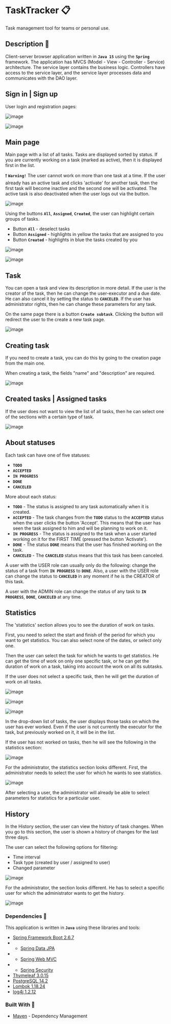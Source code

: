 # TaskTracker :clipboard:
Task management tool for teams or personal use.

## Description :memo:
Client-server browser application written in **`Java 15`** using the **`Spring`** framework.
The application has MVCS (Model - View - Controller - Service) architecture. The service layer contains the business logic. Controllers have access to the service layer, and the service layer processes data and communicates with the DAO layer.

## Sign in | Sign up 
User login and registration pages:

![image](https://user-images.githubusercontent.com/62648024/180289134-752928b2-a43f-45b3-b7fa-e97fdafb311c.png)

![image](https://user-images.githubusercontent.com/62648024/180289195-55b02f54-d383-46e6-9cc6-1f08b5b1f08f.png)

## Main page
Main page with a list of all tasks. Tasks are displayed sorted by status. If you are currently working on a task (marked as active), then it is displayed first in the list.

:exclamation: **`Warning!`** The user cannot work on more than one task at a time. If the user already has an active task and clicks 'activate' for another task, then the first task will become inactive and the second one will be activated. The active task is also deactivated when the user logs out via the button.

![image](https://user-images.githubusercontent.com/62648024/180293354-6121f46f-320f-4e80-b2e6-df9bc25e735f.png)

Using the buttons **`All`**, **`Assigned`**, **`Created`**, the user can highlight certain groups of tasks.
- Button **`All`** - deselect tasks
- Button **`Assigned`** - highlights in yellow the tasks that are assigned to you
- Button **`Created`** - highlights in blue the tasks created by you

![image](https://user-images.githubusercontent.com/62648024/180294653-8178a937-182e-4818-9b01-a48573f5a996.png)

![image](https://user-images.githubusercontent.com/62648024/180295170-02c53dc5-56a8-48c7-a5dc-7e551e408604.png)

## Task

You can open a task and view its description in more detail. If the user is the creator of the task, then he can change the user-executor and a due date. He can also cancel it by setting the status to **`CANCELED`**. If the user has administrator rights, then he can change these parameters for any task. 

On the same page there is a button **`Create subtask`**. Clicking the button will redirect the user to the create a new task page.

![image](https://user-images.githubusercontent.com/62648024/180295630-c556dc70-b2cd-48e3-b1d0-100714b5f4e8.png)

## Creating task

If you need to create a task, you can do this by going to the creation page from the main one.

When creating a task, the fields "name" and "description" are required.

![image](https://user-images.githubusercontent.com/62648024/180297309-c903e392-0dc5-4671-9d30-d5deacc86e55.png)

## Created tasks | Assigned tasks

If the user does not want to view the list of all tasks, then he can select one of the sections with a certain type of task.

![image](https://user-images.githubusercontent.com/62648024/180300849-25e87bd6-3c9d-4232-9989-860fd6ba59fb.png)

## About statuses

Each task can have one of five statuses:
- **`TODO`**
- **`ACCEPTED`**
- **`IN PROGRESS`**
- **`DONE`**
- **`CANCELED`**

More about each status:
- **`TODO`** - The status is assigned to any task automatically when it is created.
- **`ACCEPTED`** - The task changes from the **`TODO`** status to the **`ACCEPTED`** status when the user clicks the button 'Accept'. This means that the user has seen the task assigned to him and will be planning to work on it.
- **`IN PROGRESS`** - The status is assigned to the task when a user started working on it for the FIRST TIME (pressed the button 'Activate').
- **`DONE`** - The status **`DONE`** means that the user has finished working on the task.
- **`CANCELED`** - The **`CANCELED`** status means that this task has been canceled.

A user with the USER role can usually only do the following: change the status of a task from **`IN PROGRESS`** to **`DONE`**.
Also, a user with the USER role can change the status to **`CANCELED`** in any moment if he is the CREATOR of this task.

A user with the ADMIN role can change the status of any task to **`IN PROGRESS`**, **`DONE`**, **`CANCELED`** at any time.

## Statistics

The 'statistics' section allows you to see the duration of work on tasks.

First, you need to select the start and finish of the period for which you want to get statistics. You can also select none of the dates, or select only one.

Then the user can select the task for which he wants to get statistics. He can get the time of work on only one specific task, or he can get the duration of work on a task, taking into account the work on all its subtasks.

If the user does not select a specific task, then he will get the duration of work on all tasks.

![image](https://user-images.githubusercontent.com/62648024/180304997-a202d9e9-666a-4de6-a877-b3923b1ea117.png)

![image](https://user-images.githubusercontent.com/62648024/180305107-b1bf316d-0c0c-49aa-935e-6e12a61fc07d.png)

![image](https://user-images.githubusercontent.com/62648024/180305201-a2b09568-5b79-4f23-86ea-0e9dbf655ea0.png)

In the drop-down list of tasks, the user displays those tasks on which the user has ever worked. Even if the user is not currently the executor for the task, but previously worked on it, it will be in the list.

If the user has not worked on tasks, then he will see the following in the statistics section:

![image](https://user-images.githubusercontent.com/62648024/180305823-f1ce829f-d7c9-4d06-9b1c-68051efffe0b.png)

For the administrator, the statistics section looks different. 
First, the administrator needs to select the user for which he wants to see statistics.

![image](https://user-images.githubusercontent.com/62648024/180319883-31052ec5-40c8-4b4d-b9fc-3e5d8af410a9.png)

After selecting a user, the administrator will already be able to select parameters for statistics for a particular user.

## History

In the History section, the user can view the history of task changes. When you go to this section, the user is shown a history of changes for the last three days.

The user can select the following options for filtering:
- Time interval
- Task type (created by user / assigned to user)
- Changed parameter

![image](https://user-images.githubusercontent.com/62648024/180320564-af971f90-873a-4541-8e08-48de5f8fc268.png)

For the administrator, the section looks different. He has to select a specific user for which the administrator wants to get the history.

![image](https://user-images.githubusercontent.com/62648024/180321373-9e874287-29e6-4f99-a415-5321439474e7.png)

### Dependencies :link:
This application is written in **`Java`** using these libraries and tools:
- [Spring Framework Boot 2.6.7](https://spring.io/projects/spring-boot)
- - [Spring Data JPA](https://spring.io/projects/spring-data-jpa)
- - [Spring Web MVC](https://docs.spring.io/spring-framework/docs/current/reference/html/web.html)
- - [Spring Security](https://spring.io/projects/spring-security)
- [Thymeleaf 3.0.15](https://www.thymeleaf.org/)
- [PostgreSQL 14.2](https://www.postgresql.org/)
- [Lombok 1.18.24](https://projectlombok.org/)
- [log4j 1.2.12](https://logging.apache.org/log4j/2.x/index.html)

### Built With :round_pushpin:
- [Maven](https://maven.apache.org/) - Dependency Management
